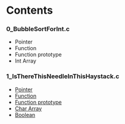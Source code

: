 # Contents

### 0_BubbleSortForInt.c
* Pointer
* Function
* Function prototype
* Int Array

### 1_IsThereThisNeedleInThisHaystack.c
* [Pointer](https://github.com/aefecoban/examples/blob/14cf2a642304f56d30c2a02629dbff616e1fb416/beginner/c/1_IsThereThisNeedleInThisHaystack.c#L33-L42)
* [Function](https://github.com/aefecoban/examples/blob/14cf2a642304f56d30c2a02629dbff616e1fb416/beginner/c/1_IsThereThisNeedleInThisHaystack.c#L53)
* [Function prototype](https://github.com/aefecoban/examples/blob/14cf2a642304f56d30c2a02629dbff616e1fb416/beginner/c/1_IsThereThisNeedleInThisHaystack.c#L5)
* [Char Array](https://github.com/aefecoban/examples/blob/14cf2a642304f56d30c2a02629dbff616e1fb416/beginner/c/1_IsThereThisNeedleInThisHaystack.c#L9-L10)
* [Boolean](https://github.com/aefecoban/examples/blob/14cf2a642304f56d30c2a02629dbff616e1fb416/beginner/c/1_IsThereThisNeedleInThisHaystack.c#L3)
